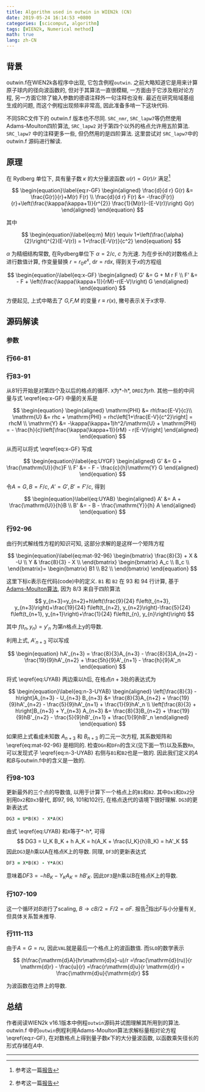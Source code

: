```yaml
---
title: Algorithm used in outwin in WIEN2k (CN)
date: 2019-05-24 16:14:53 +0800
categories: [scicomput, algorithm]
tags: [WIEN2k, Numerical method]
math: true
lang: zh-CN
---
```


## 背景

outwin.f在WIEN2k各程序中出现, 它包含例程`outwin`. 之前大略知道它是用来计算原子球内的径向波函数的, 但对于其算法一直很模糊, 一方面由于它涉及相对论方程, 另一方面它除了输入参数的德语注释外一句注释也没有. 最近在研究局域基组生成的问题, 而这个例程出现频率非常高, 因此准备多啃一下这块代码.

不同SRC文件下的 outwin.f 版本也不尽同. `SRC_nmr`, `SRC_lapw7`等仍然使用Adams-Moulton四阶算法, `SRC_lapw2` 对于第四个以外的格点允许用五阶算法. `SRC_lapw7` 中的注释更多一些, 但仍然用的是四阶算法. 这里尝试对 `SRC_lapw7`中的 outwin.f 源码进行解读.

## 原理

在 Rydberg 单位下, 具有量子数 $\kappa$ 的大分量波函数 $u(r)=G(r)/r$ 满足[^1]

$$
\begin{equation}\label{eq:r-GF}
\begin{aligned}
    \frac{d}{d r} G(r) &= \frac{G(r)}{r}+M(r) F(r) \\
    \frac{d}{d r} F(r) &= -\frac{F(r)}{r}+\left(\frac{\kappa(\kappa+1)}{r^{2}} \frac{1}{M(r)}-(E-V(r))\right) G(r)
\end{aligned}
\end{equation}
$$

[^1]: 参考这一篇[报告](https://users.wfu.edu/natalie/papers/pwpaw/notes/atompaw/scalarrelativistic.pdf)

其中

$$
\begin{equation}\label{eq:m}
M(r) \equiv 1+\left(\frac{\alpha}{2}\right)^{2}(E-V(r)) = 1+\frac{E-V(r)}{c^2}
\end{equation}
$$

$\alpha$ 为精细结构常数, 在Rydberg单位下 $\alpha=2/c$, $c$ 为光速. 为在步长$h$的对数格点上进行数值计算, 作变量替换 $r=r_0 e^x$, $\mathrm{d}r=r\mathrm{d}x$, 得到关于$x$的方程组

$$
\begin{equation}\label{eq:x-GF}
\begin{aligned}
    G' &= G + M r F \\
    F' &= - F + \left(\frac{\kappa(\kappa+1)}{rM}-r(E-V)\right) G
\end{aligned}
\end{equation}
$$

方便起见, 上式中略去了 *G,F,M* 的变量 $r\equiv r(x)$, 撇号表示关于*x*求导.

## 源码解读

### 参数

### 行66-81

### 行83-91

从81行开始是对第四个及以后的格点的循环. `X`为*-h*, `DRDI`为*rh*. 其他一些的中间量与式 \eqref{eq:x-GF} 中量的关系是

$$
\begin{equation}
\begin{aligned}
\mathrm{PHI} &= rh\frac{E-V}{c}\\
\mathrm{U} &= rhc + \mathrm{PHI} = rhc\left[1+\frac{E-V}{c^2}\right] = rhcM \\
\mathrm{Y} &= -\kappa(\kappa+1)h^2/\mathrm{U} + \mathrm{PHI} = - \frac{h}{c}\left[\frac{\kappa(\kappa+1)}{rM} - r(E-V)\right]
\end{aligned}
\end{equation}
$$

从而可以将式 \eqref{eq:x-GF} 写成

$$
\begin{equation}\label{eq:UYGF}
\begin{aligned}
    G' &= G + \frac{\mathrm{U}}{hc}F \\
    F' &= - F - \frac{c}{h}\mathrm{Y} G
\end{aligned}
\end{equation}
$$

令$A=G, B=F/c$, $A'=G', B'=F'/c$, 得到

$$
\begin{equation}\label{eq:UYAB}
\begin{aligned}
    A' &= A + \frac{\mathrm{U}}{h}B \\
    B' &= - B - \frac{\mathrm{Y}}{h} A
\end{aligned}
\end{equation}
$$

### 行92-96

由行列式解线性方程的知识可知, 这部分求解的是这样一个矩阵方程

$$
\begin{equation}\label{eq:mat-92-96}
\begin{bmatrix}
\frac{8}{3} + X & -U \\
Y & \frac{8}{3} - X \\
\end{bmatrix}
\begin{bmatrix}
A_c \\
B_c \\
\end{bmatrix}=
\begin{bmatrix}
B1 \\
B2 \\
\end{bmatrix}
\end{equation}
$$

这里下标c表示在代码(code)中的定义. `B1` 和 `B2` 在 93 和 94 行计算,
基于[Adams-Moulton算法](https://en.wikipedia.org/wiki/Linear_multistep_method#Adams%E2%80%93Moulton_methods),
因为 8/3 来自于四阶算法

$$
y_{n+3}=y_{n+2}+h\left(\frac{9}{24} f\left(t_{n+3}, y_{n+3}\right)+\frac{19}{24} f\left(t_{n+2}, y_{n+2}\right)-\frac{5}{24} f\left(t_{n+1}, y_{n+1}\right)+\frac{1}{24} f\left(t_{n}, y_{n}\right)\right)
$$

其中 $f(t_{n}, y_{n})=y'_{n}$ 为第n格点上y的导数.

利用上式, $A'_{n+3}$ 可以写成

$$
\begin{equation}
hA'_{n+3} = \frac{8}{3}A_{n+3} - \frac{8}{3}A_{n+2} - \frac{19}{9}hA'_{n+2} + \frac{5h}{9}A'_{n+1} - \frac{h}{9}A'_n
\end{equation}
$$

将式 \eqref{eq:UYAB} 两边乘以$h$后, 在格点$n+3$处的表达式为

$$
\begin{equation}\label{eq:n-3-UYAB}
\begin{aligned}
    \left[\frac{8}{3} - h\right]A_{n+3} - U_{n+3} B_{n+3} &= \frac{8}{3}A_{n+2} + \frac{19}{9}hA'_{n+2} - \frac{5}{9}hA'_{n+1} + \frac{1}{9}hA'_n \\
    \left[\frac{8}{3} + h\right]B_{n+3} + Y_{n+3} A_{n+3} &= \frac{8}{3}B_{n+2} + \frac{19}{9}hB'_{n+2} - \frac{5}{9}hB'_{n+1} + \frac{1}{9}hB'_n
\end{aligned}
\end{equation}
$$

如果把上式看成未知数 $A_{n+3}$ 和 $B_{n+3}$ 的二元一次方程, 其系数矩阵和 \eqref{eq:mat-92-96} 是相同的. 检查`DGn`和`DFn`的含义(见下面一节)以及系数`Rn`, 可以发现式子 \eqref{eq:n-3-UYAB} 右侧与`B1`和`B2`也是一致的. 因此我们定义的$A$和$B$与outwin.f中的含义是一致的.

### 行98-103

更新最外的三个点的导数值, 以用于计算下一个格点上的`B1`和`B2`. 其中`Dx1`和`Dx2`分别用`Dx2`和`Dx3`替代, 即97, 98, 101和102行, 在格点迭代的语境下很好理解. `DG3`的更新表达式

```fortran
DG3 = U*B(K) - X*A(K)
```

由式 \eqref{eq:UYAB} 和`X`等于*-h*, 可得
$$
DG3 = U_K B_K + h A_K = h(A_K + \frac{U_K}{h}B_K) = hA'_K
$$
因此`DG3`是$h$乘以A在格点K上的导数. 同理, `DF3`的更新表达式

```fortran
DF3 = X*B(K) - Y*A(K)
```

意味着$DF3 = -h B_K - Y_K A_K = h B'_K$. 因此`DF3`是$h$乘以B在格点K上的导数.

### 行107-109

这一个循环对*B*进行了scaling, $B \to cB/2= F/2=\alpha F$. 报告[^1]指出*F*与小分量有关, 但具体关系暂未推导.

### 行111-113

由于$A=G=ru$, 因此`VAL`就是最后一个格点上的波函数值. 而`SLO`的数学表示

$$
(h\frac{\mathrm{d}A}{hr\mathrm{d}x}-u)/r
=\frac{\mathrm{d}(ru)}{r \mathrm{d}r} - \frac{u}{r}
=\frac{r\mathrm{d}u}{r \mathrm{d}r} = \frac{\mathrm{d}u}{\mathrm{d}r}
$$

为波函数在边界上的导数.

## 总结

作者阅读WIEN2k v16.1版本中例程`outwin`源码并试图理解其所用到的算法.
outwin.f 中的`outwin`例程利用Adams-Moulton算法求解标量相对论方程 \eqref{eq:r-GF},
在对数格点上得到量子数$\kappa$下的大分量波函数, 以函数乘矢径长的形式存储在$A$中.

---
